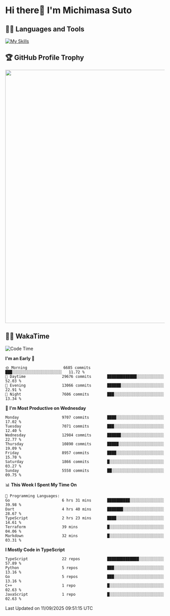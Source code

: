 # Hi there👋 I'm Michimasa Suto

## 🧑‍💻 Languages and Tools
[![My Skills](https://skillicons.dev/icons?i=ts,nextjs,react,go,python,aws,terraform)](https://skillicons.dev)

<!--
**Suto-Michimasa/Suto-Michimasa** is a ✨ _special_ ✨ repository because its `README.md` (this file) appears on your GitHub profile.

Here are some ideas to get you started:

- 🔭 I’m currently working on ...
- 🌱 I’m currently learning ...
- 👯 I’m looking to collaborate on ...
- 🤔 I’m looking for help with ...
- 💬 Ask me about ...
- 📫 How to reach me: ...
- 😄 Pronouns: ...
- ⚡ Fun fact: ...
-->

<!--
## 💎 Github Stats

<div>
  <img height="170" align="left" src="https://github-readme-stats-psi-three-31.vercel.app/api?username=Suto-michimasa&count_private=true&show_icons=true&theme=dark" />
  <img height="170" src="https://github-readme-stats-psi-three-31.vercel.app/api/top-langs/?username=Suto-michimasa&langs_count=8&layout=compact&theme=dark" />
</div>
-->

## 🏆 GitHub Profile Trophy

<img width="800" src="https://github-profile-trophy.vercel.app/?username=Suto-michimasa&theme=onedark&no-frame=true"/>


## 🧑‍💻 WakaTime
<!--START_SECTION:waka-->
![Code Time](http://img.shields.io/badge/Code%20Time-1%2C316%20hrs%2021%20mins-blue)

**I'm an Early 🐤** 

```text
🌞 Morning                6685 commits        ███░░░░░░░░░░░░░░░░░░░░░░   11.72 % 
🌆 Daytime                29676 commits       █████████████░░░░░░░░░░░░   52.03 % 
🌃 Evening                13066 commits       ██████░░░░░░░░░░░░░░░░░░░   22.91 % 
🌙 Night                  7606 commits        ███░░░░░░░░░░░░░░░░░░░░░░   13.34 % 
```
📅 **I'm Most Productive on Wednesday** 

```text
Monday                   9707 commits        ████░░░░░░░░░░░░░░░░░░░░░   17.02 % 
Tuesday                  7071 commits        ███░░░░░░░░░░░░░░░░░░░░░░   12.40 % 
Wednesday                12984 commits       ██████░░░░░░░░░░░░░░░░░░░   22.77 % 
Thursday                 10890 commits       █████░░░░░░░░░░░░░░░░░░░░   19.09 % 
Friday                   8957 commits        ████░░░░░░░░░░░░░░░░░░░░░   15.70 % 
Saturday                 1866 commits        █░░░░░░░░░░░░░░░░░░░░░░░░   03.27 % 
Sunday                   5558 commits        ██░░░░░░░░░░░░░░░░░░░░░░░   09.75 % 
```


📊 **This Week I Spent My Time On** 

```text
💬 Programming Languages: 
Go                       6 hrs 31 mins       ██████████░░░░░░░░░░░░░░░   39.98 % 
Dart                     4 hrs 40 mins       ███████░░░░░░░░░░░░░░░░░░   28.67 % 
TypeScript               2 hrs 23 mins       ████░░░░░░░░░░░░░░░░░░░░░   14.61 % 
Terraform                39 mins             █░░░░░░░░░░░░░░░░░░░░░░░░   04.06 % 
Markdown                 32 mins             █░░░░░░░░░░░░░░░░░░░░░░░░   03.31 % 
```

**I Mostly Code in TypeScript** 

```text
TypeScript               22 repos            ██████████████░░░░░░░░░░░   57.89 % 
Python                   5 repos             ███░░░░░░░░░░░░░░░░░░░░░░   13.16 % 
Go                       5 repos             ███░░░░░░░░░░░░░░░░░░░░░░   13.16 % 
C++                      1 repo              █░░░░░░░░░░░░░░░░░░░░░░░░   02.63 % 
JavaScript               1 repo              █░░░░░░░░░░░░░░░░░░░░░░░░   02.63 % 
```




 Last Updated on 11/09/2025 09:51:15 UTC
<!--END_SECTION:waka-->
